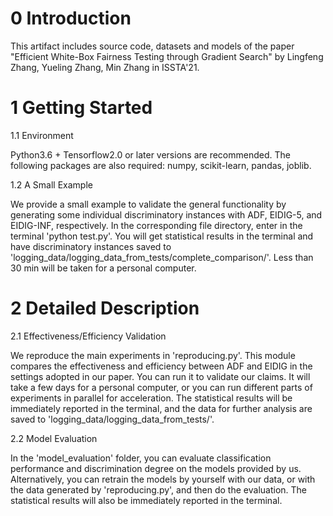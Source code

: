 # 0 Introduction
This artifact includes source code, datasets and models of the paper "Efficient White-Box Fairness Testing through Gradient Search" by Lingfeng Zhang, Yueling Zhang, Min Zhang in ISSTA'21.


# 1 Getting Started

1.1 Environment

Python3.6 + Tensorflow2.0 or later versions are recommended.
The following packages are also required: numpy, scikit-learn, pandas, joblib.


1.2 A Small Example

We provide a small example to validate the general functionality by generating some individual discriminatory instances with ADF, EIDIG-5, and EIDIG-INF, respectively. In the corresponding file directory, enter in the terminal 'python test.py'. You will get statistical results in the terminal and have discriminatory instances saved to 'logging_data/logging_data_from_tests/complete_comparison/'. Less than 30 min will be taken for a personal computer.


# 2 Detailed Description

2.1 Effectiveness/Efficiency Validation

We reproduce the main experiments in 'reproducing.py'. This module compares the effectiveness and efficiency between ADF and EIDIG in the settings adopted in our paper. You can run it to validate our claims. It will take a few days for a personal computer, or you can run different parts of experiments in parallel for acceleration. The statistical results will be immediately reported in the terminal, and the data for further analysis are saved to 'logging_data/logging_data_from_tests/'.


2.2 Model Evaluation

In the 'model_evaluation' folder, you can evaluate classification performance and discrimination degree on the models provided by us. Alternatively, you can retrain the models by yourself with our data, or with the data generated by 'reproducing.py', and then do the evaluation. The statistical results will also be immediately reported in the terminal.
